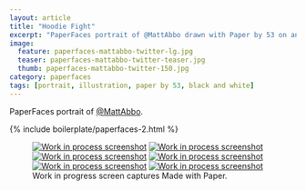 ```yaml
---
layout: article
title: "Hoodie Fight"
excerpt: "PaperFaces portrait of @MattAbbo drawn with Paper by 53 on an iPad."
image: 
  feature: paperfaces-mattabbo-twitter-lg.jpg
  teaser: paperfaces-mattabbo-twitter-teaser.jpg
  thumb: paperfaces-mattabbo-twitter-150.jpg
category: paperfaces
tags: [portrait, illustration, paper by 53, black and white]
---
```


PaperFaces portrait of [@MattAbbo](http://twitter.com/mattabbo).

{% include boilerplate/paperfaces-2.html %}

<figure class="third">
  <a href="{{ site.url }}/images/paperfaces-mattabbo-process-1-lg.jpg"><img src="{{ site.url }}/images/paperfaces-mattabbo-process-1-600.jpg" alt="Work in process screenshot"></a>
  <a href="{{ site.url }}/images/paperfaces-mattabbo-process-2-lg.jpg"><img src="{{ site.url }}/images/paperfaces-mattabbo-process-2-600.jpg" alt="Work in process screenshot"></a>
  <a href="{{ site.url }}/images/paperfaces-mattabbo-process-3-lg.jpg"><img src="{{ site.url }}/images/paperfaces-mattabbo-process-3-600.jpg" alt="Work in process screenshot"></a>
  <a href="{{ site.url }}/images/paperfaces-mattabbo-process-4-lg.jpg"><img src="{{ site.url }}/images/paperfaces-mattabbo-process-4-600.jpg" alt="Work in process screenshot"></a>
  <a href="{{ site.url }}/images/paperfaces-mattabbo-process-5-lg.jpg"><img src="{{ site.url }}/images/paperfaces-mattabbo-process-5-600.jpg" alt="Work in process screenshot"></a>
  <a href="{{ site.url }}/images/paperfaces-mattabbo-process-6-lg.jpg"><img src="{{ site.url }}/images/paperfaces-mattabbo-process-6-600.jpg" alt="Work in process screenshot"></a>
  <figcaption>Work in progress screen captures Made with Paper.</figcaption>
</figure>